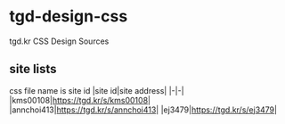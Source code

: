 # tgd-design-css
tgd.kr CSS Design Sources

## site lists
css file name is site id
|site id|site address|
|-|-|
|kms00108|<https://tgd.kr/s/kms00108>|
|annchoi413|<https://tgd.kr/s/annchoi413>|
|ej3479|<https://tgd.kr/s/ej3479>|
